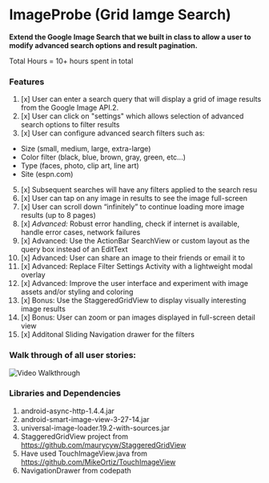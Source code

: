 # ImageProbe (Grid Iamge Search)

**Extend the Google Image Search that we built in class to allow a user to modify advanced search options and result pagination.**

Total Hours = 10+ hours spent in total
### Features
1. [x] User can enter a search query that will display a grid of image results from the Google Image API.2. 
3. [x] User can click on "settings" which allows selection of advanced search options to filter results
4. [x] User can configure advanced search filters such as:
 * Size (small, medium, large, extra-large)
 * Color filter (black, blue, brown, gray, green, etc...)
 * Type (faces, photo, clip art, line art)
 * Site (espn.com)
5. [x] Subsequent searches will have any filters applied to the search resu
6. [x] User can tap on any image in results to see the image full-screen
7. [x] User can scroll down “infinitely” to continue loading more image results (up to 8 pages)
8. [x] *Advanced:*  Robust error handling, check if internet is available, handle error cases, network failures
9. [x] Advanced: Use the ActionBar SearchView or custom layout as the query box instead of an EditText
10. [x] Advanced: User can share an image to their friends or email it to 
11. [x] Advanced: Replace Filter Settings Activity with a lightweight modal overlay
12. [x] Advanced: Improve the user interface and experiment with image assets and/or styling and coloring
13. [x] Bonus: Use the StaggeredGridView to display visually interesting image results 
14. [x] Bonus: User can zoom or pan images displayed in full-screen detail view 
15. [x] Additonal Sliding Navigation drawer for the filters

### Walk through of all user stories:


![Video Walkthrough](assets/ImageProbe.gif)

### Libraries and Dependencies 
1. android-async-http-1.4.4.jar
2. android-smart-image-view-3-27-14.jar
3. universal-image-loader.19.2-with-sources.jar
4. StaggeredGridView project from https://github.com/maurycyw/StaggeredGridView
5. Have used TouchImageView.java from https://github.com/MikeOrtiz/TouchImageView
6. NavigationDrawer from codepath

